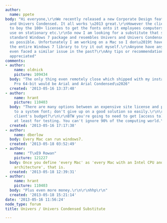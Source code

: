 ```yaml
---
author:
  name: ppete
body: "Hi everyone,\r\nWe recently released a new Corporate Design featuring Univers
  and Univers Condensed. It all works \u2013 great.\r\nHowever the client s not willing
  to boy the 100+ licenses to get the fonts onto it employees computers for daily
  use on stationary etc.\r\nSo now I am looking for a substitute that ships with the
  standard Windows 7 package and resembles Univers and Univers Condensed as closely
  as possible. Unfortunately I am working on a Mac so I don\u2019t have access to
  the entire Windows 7 library to try it out myself.\r\nAnyone have any ideas, maybe
  even faced a similar issue in the past?\r\nAny tips or recommendations are highly
  appreciated"
comments:
- author:
    name: oldnick
    picture: 109434
  body: "The only thing even remotely close which shipped with my install of Win7
    Pro 64-bit would be Arial and Arial Condensed\u2026"
  created: '2013-05-16 13:37:48'
- author:
    name: hrant
    picture: 110403
  body: "There are many options between an expensive site license and prostrating
    to a system font; don't give up on a good solution so easily.\r\n\r\nWhat is the
    client's budget?\r\n\r\nBTW you're going to need to get [access to] a Win7 machine,
    at least for testing. You can't ignore 90% of the computing world.\r\n\r\nhhp\r\n"
  created: '2013-05-16 17:17:38'
- author:
    name: dberlow
  body: Every Mac can run windows7.
  created: '2013-05-18 03:52:49'
- author:
    name: "T\xE9 Rowan"
    picture: 121227
  body: Once you define 'every Mac' as 'every Mac with an Intel CPU and a PC-like
    architecture', that is.
  created: '2013-05-18 12:39:31'
- author:
    name: hrant
    picture: 110403
  body: "Plus even more money.\r\n\r\nhhp\r\n"
  created: '2013-05-18 15:21:14'
date: '2013-05-16 11:56:24'
node_type: forum
title: Univers / Univers Condensed Substitute

---
```


